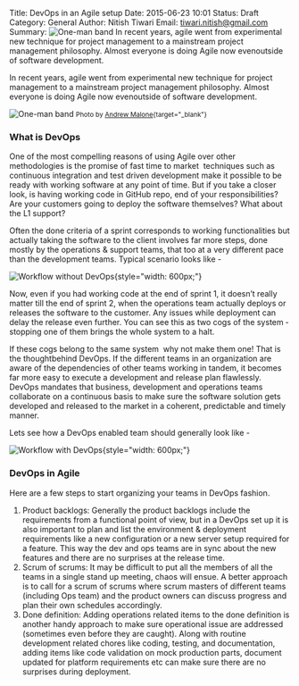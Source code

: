 Title: DevOps in an Agile setup
Date: 2015-06-23 10:01
Status: Draft
Category: General
Author: Nitish Tiwari
Email: tiwari.nitish@gmail.com
Summary: ![One-man band](/images/2015-06-23_devops_in_an_agile_setup/one_man_band.jpg "One-man band") In recent years, agile went from experimental new technique for project management to a mainstream project management philosophy. Almost everyone is doing Agile now evenoutside of software development.

In recent years, agile went from experimental new technique for project management to a mainstream project management philosophy. Almost everyone is doing Agile now evenoutside of software development.

![One-man band](/images/2015-06-23_devops_in_an_agile_setup/one_man_band.jpg "One-man band")
<small>Photo by [Andrew Malone](https://www.flickr.com/photos/andrewmalone/5163238038 "'One man band' by Andrew Malone, on Flickr"){target="_blank"}</small>

###  What is DevOps

One of the most compelling reasons of using Agile over other methodologies is the promise of fast time to market ­ techniques such as continuous integration and test driven development make it possible to be ready with working software at any point of time. But if you take a closer look, is having working code in GitHub repo, end of your responsibilities? Are your customers going to deploy the software themselves? What about the L1 support?

Often the done criteria of a sprint corresponds to working functionalities but actually taking the software to the client involves far more steps, done mostly by the operations & support teams, that too at a very different pace than the development teams. Typical scenario looks like -

![Workflow without DevOps](/images/2015-06-23_devops_in_an_agile_setup/without_devops.jpg "Workflow without DevOps"){style="width: 600px;"}

Now, even if you had working code at the end of sprint 1, it doesn’t really matter till the end of sprint 2, when the operations team actually deploys or releases the software to the customer. Any issues while deployment can delay the release even further. You can see this as two cogs of the system ­ stopping one of them brings the whole system to a halt.

If these cogs belong to the same system ­ why not make them one! That is the thoughtbehind DevOps. If the different teams in an organization are aware of the dependencies of other teams working in tandem, it becomes far more easy to execute a development and release plan flawlessly. DevOps mandates that business, development and operations teams collaborate on a continuous basis to make sure the software solution gets developed and released to the market in a coherent, predictable and timely manner.

Lets see how a DevOps enabled team should generally look like -

![Workflow with DevOps](/images/2015-06-23_devops_in_an_agile_setup/with_devops.jpg "Workflow with DevOps"){style="width: 600px;"}

### DevOps in Agile

Here are a few steps to start organizing your teams in DevOps fashion.

1. Product backlogs: Generally the product backlogs include the requirements from a functional point of view, but in a DevOps set up it is also important to plan and list the environment & deployment requirements like a new configuration or a new server setup required for a feature. This way the dev and ops teams are in sync about the new features and there are no surprises at the release time.
2. Scrum of scrums: It may be difficult to put all the members of all the teams in a single stand up meeting, chaos will ensue. A better approach is to call for a scrum of scrums where scrum masters of different teams (including Ops team) and the product owners can discuss progress and plan their own schedules accordingly.
3. Done definition: Adding operations related items to the done definition is another handy approach to make sure operational issue are addressed (sometimes even before they are caught). Along with routine development related chores like coding, testing, and documentation, adding items like code validation on mock production parts, document updated for platform requirements etc can make sure there are no surprises during deployment.
